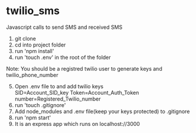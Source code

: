# twilio_sms
Javascript calls to send SMS and received SMS

1) git clone
2) cd into project folder
3) run 'npm install'
4) run 'touch .env' in the root of the folder

Note: You should be a registred twilio user to generate keys and twilio_phone_number

5) Open .env file to and add twilio keys   
   SID=Account_SID_key
   Token=Account_Auth_Token
   number=Registered_Twilio_number
6) run 'touch .gitignore' 
7) Add node_modules and .env file(keep your keys protected) to .gitignore
8) run 'npm start'
9) It is an express app which runs on localhost://3000
